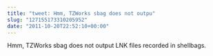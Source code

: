 ```yaml
---
title: "tweet: Hmm, TZWorks sbag does not outpu"
slug: "127155173310205952"
date: "2011-10-20T22:52:10+00:00"
---
```

Hmm, TZWorks sbag does not output LNK files recorded in shellbags.